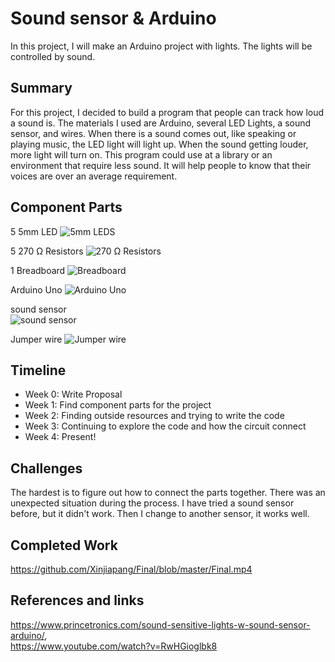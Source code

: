 # Sound sensor & Arduino

In this project, I will make an Arduino project with lights. The lights will be controlled by sound.

## Summary

For this project, I decided to build a program that people can track how loud a sound is. The materials I used are Arduino, several LED Lights, a sound sensor, and wires. When there is a sound comes out, like speaking or playing music, the LED light will light up. When the sound getting louder, more light will turn on.
This program could use at a library or an environment that require less sound. It will help people to know that their voices are over an average requirement.

## Component Parts

5 5mm LED 
![5mm LEDS](https://user-images.githubusercontent.com/47263250/57192864-1f6ab400-6eea-11e9-9992-921237c34624.jpg)

5 270 Ω Resistors 
![270 Ω Resistors](https://user-images.githubusercontent.com/47263250/57192873-2ee9fd00-6eea-11e9-9220-f5ee72ffb1df.jpg)

1 Breadboard
![Breadboard](https://user-images.githubusercontent.com/47263250/57192881-3d381900-6eea-11e9-93cc-b986d72fb4e7.jpg)

Arduino Uno 
![Arduino Uno](https://user-images.githubusercontent.com/47263250/57192885-4923db00-6eea-11e9-9b2a-9a0bc0642263.jpg)

sound sensor  
![sound sensor](https://user-images.githubusercontent.com/47263250/57192890-635db900-6eea-11e9-9028-b1d66f01921a.jpg)

Jumper wire 
![Jumper wire](https://user-images.githubusercontent.com/47263250/57192888-55a83380-6eea-11e9-962e-0662446af383.jpg)


## Timeline

- Week 0: Write Proposal
- Week 1: Find component parts for the project
- Week 2: Finding outside resources and trying to write the code
- Week 3: Continuing to explore the code and how the circuit connect
- Week 4: Present!

## Challenges

The hardest is to figure out how to connect the parts together. There was an unexpected situation during the process. I have tried a sound sensor before, but it didn't work. Then I change to another sensor, it works well.

## Completed Work

https://github.com/Xinjiapang/Final/blob/master/Final.mp4

## References and links

https://www.princetronics.com/sound-sensitive-lights-w-sound-sensor-arduino/,  
https://www.youtube.com/watch?v=RwHGioglbk8

